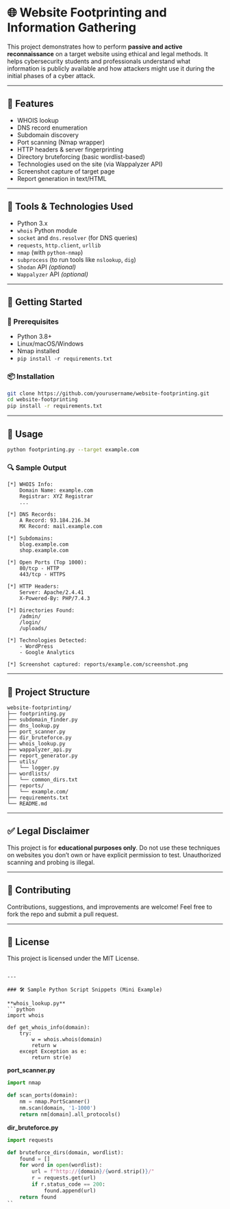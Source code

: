 # 🌐 Website Footprinting and Information Gathering

This project demonstrates how to perform **passive and active reconnaissance** on a target website using ethical and legal methods. It helps cybersecurity students and professionals understand what information is publicly available and how attackers might use it during the initial phases of a cyber attack.

---

## 📌 Features

- WHOIS lookup
- DNS record enumeration
- Subdomain discovery
- Port scanning (Nmap wrapper)
- HTTP headers & server fingerprinting
- Directory bruteforcing (basic wordlist-based)
- Technologies used on the site (via Wappalyzer API)
- Screenshot capture of target page
- Report generation in text/HTML

---

## 🧰 Tools & Technologies Used

- Python 3.x
- `whois` Python module
- `socket` and `dns.resolver` (for DNS queries)
- `requests`, `http.client`, `urllib`
- `nmap` (with `python-nmap`)
- `subprocess` (to run tools like `nslookup`, `dig`)
- `Shodan` API *(optional)*
- `Wappalyzer` API *(optional)*

---

## 🚀 Getting Started

### 🔧 Prerequisites

- Python 3.8+
- Linux/macOS/Windows
- Nmap installed
- `pip install -r requirements.txt`

### 📦 Installation

```bash
git clone https://github.com/yourusername/website-footprinting.git
cd website-footprinting
pip install -r requirements.txt
````

---

## 🧪 Usage

```bash
python footprinting.py --target example.com
```

### 🔍 Sample Output

```
[*] WHOIS Info:
    Domain Name: example.com
    Registrar: XYZ Registrar
    ...

[*] DNS Records:
    A Record: 93.184.216.34
    MX Record: mail.example.com

[*] Subdomains:
    blog.example.com
    shop.example.com

[*] Open Ports (Top 1000):
    80/tcp - HTTP
    443/tcp - HTTPS

[*] HTTP Headers:
    Server: Apache/2.4.41
    X-Powered-By: PHP/7.4.3

[*] Directories Found:
    /admin/
    /login/
    /uploads/

[*] Technologies Detected:
    - WordPress
    - Google Analytics

[*] Screenshot captured: reports/example.com/screenshot.png
```

---

## 📁 Project Structure

```
website-footprinting/
├── footprinting.py
├── subdomain_finder.py
├── dns_lookup.py
├── port_scanner.py
├── dir_bruteforce.py
├── whois_lookup.py
├── wappalyzer_api.py
├── report_generator.py
├── utils/
│   └── logger.py
├── wordlists/
│   └── common_dirs.txt
├── reports/
│   └── example.com/
├── requirements.txt
└── README.md
```

---

## ✅ Legal Disclaimer

This project is for **educational purposes only**. Do not use these techniques on websites you don’t own or have explicit permission to test. Unauthorized scanning and probing is illegal.

---

## 🤝 Contributing

Contributions, suggestions, and improvements are welcome! Feel free to fork the repo and submit a pull request.

---

## 📜 License

This project is licensed under the MIT License.

````

---

### 🛠 Sample Python Script Snippets (Mini Example)

**whois_lookup.py**
```python
import whois

def get_whois_info(domain):
    try:
        w = whois.whois(domain)
        return w
    except Exception as e:
        return str(e)
````

**port\_scanner.py**

```python
import nmap

def scan_ports(domain):
    nm = nmap.PortScanner()
    nm.scan(domain, '1-1000')
    return nm[domain].all_protocols()
```

**dir\_bruteforce.py**

```python
import requests

def bruteforce_dirs(domain, wordlist):
    found = []
    for word in open(wordlist):
        url = f"http://{domain}/{word.strip()}/"
        r = requests.get(url)
        if r.status_code == 200:
            found.append(url)
    return found
``
